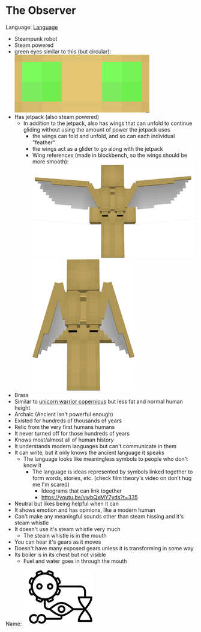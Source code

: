 # The Observer
Language: [Language](Language/Language.md)

* Steampunk robot
* Steam powered
* green eyes similar to this (but circular):![Images/eyes.png](Images/eyes.png)
* Has jetpack (also steam powered)
	* In addition to the jetpack, also has wings that can unfold to continue gliding without using the amount of power the jetpack uses
		* the wings can fold and unfold, and so can each individual "feather"
		* the wings act as a glider to go along with the jetpack
		* Wing references (made in blockbench, so the wings should be more smooth): ![WingsOpenBB.png](Images/WingsOpenBB.png)![WingsClosedBB.png](Images/WingsClosedBB.png)
* Brass
* Similar to [unicorn warrior copernicus](https://unicorn-warriors-eternal.fandom.com/wiki/Copernicus) but less fat and normal human height
* Archaic (Ancient isn't powerful enough)
* Existed for hundreds of thousands of years
* Relic from the very first humans humans
* It never turned off for those hundreds of years
* Knows most/almost all of human history
* It understands modern languages but can't communicate in them
* It can write, but it only knows the ancient language it speaks
	* The language looks like meaningless symbols to people who don't know it
		* The language is ideas represented by symbols linked together to form words, stories, etc. (check film theory's video on don't hug me I'm scared)
			* Ideograms that can link together
			* https://youtu.be/vwbQxMY7yds?t=335
* Neutral but likes being helpful when it can
* It shows emotion and has opinions, like a modern human
* Can't make any meaningful sounds other than steam hissing and it's steam whistle
* It doesn't use it's steam whistle very much
	* The steam whistle is in the mouth
* You can hear it's gears as it moves
* Doesn't have many exposed gears unless it is transforming in some way
* Its boiler is in its chest but not visible
	* Fuel and water goes in through the mouth


Name:
![the-observer.svg](Images/the-observer.svg)